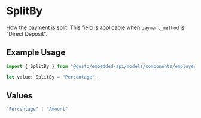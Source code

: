 # SplitBy

How the payment is split. This field is applicable when `payment_method` is "Direct Deposit".

## Example Usage

```typescript
import { SplitBy } from "@gusto/embedded-api/models/components/employeepaymentdetail.js";

let value: SplitBy = "Percentage";
```

## Values

```typescript
"Percentage" | "Amount"
```